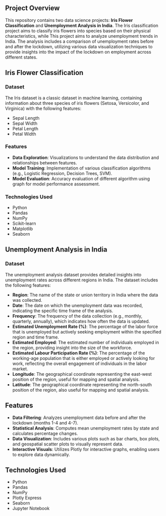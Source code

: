 ## Project Overview
This repository contains two data science projects: **Iris Flower Classification** and **Unemployment Analysis in India**. The Iris classification project aims to classify iris flowers into species based on their physical characteristics, while This project aims to analyze unemployment trends in India. The analysis includes a comparison of unemployment rates before and after the lockdown, utilizing various data visualization techniques to provide insights into the impact of the lockdown on employment across different states.

## Iris Flower Classification

### Dataset
The Iris dataset is a classic dataset in machine learning, containing information about three species of iris flowers (Setosa, Versicolor, and Virginica) with the following features:
- Sepal Length
- Sepal Width
- Petal Length
- Petal Width

### Features
- **Data Exploration**: Visualizations to understand the data distribution and relationships between features.
- **Model Training**: Implementation of various classification algorithms (e.g., Logistic Regression, Decision Trees, SVM).
- **Model Evaluation**: Accuracy evaluation of different algorithm using graph for model performance assessment.

### Technologies Used
- Python
- Pandas
- NumPy
- Scikit-learn
- Matplotlib
- Seaborn


## Unemployment Analysis in India

### Dataset
The unemployment analysis dataset provides detailed insights into unemployment rates across different regions in India. The dataset includes the following features:

- **Region**: The name of the state or union territory in India where the data was collected.
- **Date**: The date on which the unemployment data was recorded, indicating the specific time frame of the analysis.
- **Frequency**: The frequency of the data collection (e.g., monthly, quarterly, annually), which indicates how often the data is updated.
- **Estimated Unemployment Rate (%)**: The percentage of the labor force that is unemployed but actively seeking employment within the specified region and time frame.
- **Estimated Employed**: The estimated number of individuals employed in the region, providing insight into the size of the workforce.
- **Estimated Labour Participation Rate (%)**: The percentage of the working-age population that is either employed or actively looking for work, reflecting the overall engagement of individuals in the labor market.
- **Longitude**: The geographical coordinate representing the east-west position of the region, useful for mapping and spatial analysis.
- **Latitude**: The geographical coordinate representing the north-south position of the region, also useful for mapping and spatial analysis.


## Features

- **Data Filtering**: Analyzes unemployment data before and after the lockdown (months 1-4 and 4-7).
- **Statistical Analysis**: Computes mean unemployment rates by state and calculates percentage changes.
- **Data Visualization**: Includes various plots such as bar charts, box plots, and geospatial scatter plots to visually represent data.
- **Interactive Visuals**: Utilizes Plotly for interactive graphs, enabling users to explore data dynamically.

## Technologies Used
- Python
- Pandas
- NumPy
- Plotly Express
- Seaborn
- Jupyter Notebook
